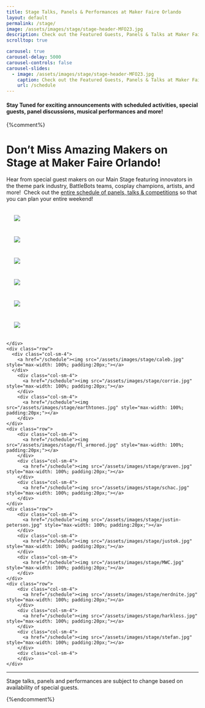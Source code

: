 ```yaml
---
title: Stage Talks, Panels & Performances at Maker Faire Orlando
layout: default
permalink: /stage/
image: /assets/images/stage/stage-header-MFO23.jpg
description: Check out the Featured Guests, Panels & Talks at Maker Faire Orlando!
scrolltop: true

carousel: true
carousel-delay: 5000
carousel-controls: false
carousel-slides:
  - image: /assets/images/stage/stage-header-MFO23.jpg
    caption: Check out the Featured Guests, Panels & Talks at Maker Faire Orlando!
    url: /schedule
---
```


#### Stay Tuned for exciting announcements with scheduled activities, special guests, panel discussions, musical performances and more!

{%comment%}
# Don’t Miss Amazing Makers on Stage at Maker Faire Orlando!

Hear from special guest makers on our Main Stage featuring innovators in the theme park industry, BattleBots teams, cosplay champions, artists, and more!  Check out the [entire schedule of panels, talks & competitions](/schedule) so that you can plan your entire weekend!


<div class="container" style="width=100%">
    <div class="row">
        <div class="col-sm-4">
          <a href="/schedule"><img src="/assets/images/stage/allison.jpg" style="max-width: 100%; padding:20px;"></a>
        </div>
        <div class="col-sm-4">
          <a href="/schedule"><img src="/assets/images/stage/anna.jpg" style="max-width: 100%; padding:20px;"></a>
        </div>
        <div class="col-sm-4">
          <a href="/schedule"><img src="/assets/images/stage/atmaker.jpg" style="max-width: 100%; padding:20px;"></a>
        </div>
    </div>
    <div class="row">
      <div class="col-sm-4">
        <a href="/schedule"><img src="/assets/images/stage/battlebots.jpg" style="max-width: 100%; padding:20px;"></a>
      </div>
        <div class="col-sm-4">
          <a href="/schedule"><img src="/assets/images/stage/butler.jpg" style="max-width: 100%; padding:20px;"></a>
        </div>
        <div class="col-sm-4">
          <a href="/schedule"><img src="/assets/images/stage/miga.jpg" style="max-width: 100%; padding:20px;"></a>
        </div>

    </div>
    <div class="row">
      <div class="col-sm-4">
        <a href="/schedule"><img src="/assets/images/stage/caleb.jpg" style="max-width: 100%; padding:20px;"></a>
      </div>
        <div class="col-sm-4">
          <a href="/schedule"><img src="/assets/images/stage/corrie.jpg" style="max-width: 100%; padding:20px;"></a>
        </div>
        <div class="col-sm-4">
          <a href="/schedule"><img src="/assets/images/stage/earthtones.jpg" style="max-width: 100%; padding:20px;"></a>
        </div>
    </div>
    <div class="row">
        <div class="col-sm-4">
          <a href="/schedule"><img src="/assets/images/stage/fl_armored.jpg" style="max-width: 100%; padding:20px;"></a>
        </div>
        <div class="col-sm-4">
          <a href="/schedule"><img src="/assets/images/stage/graven.jpg" style="max-width: 100%; padding:20px;"></a>
        </div>
        <div class="col-sm-4">
          <a href="/schedule"><img src="/assets/images/stage/schac.jpg" style="max-width: 100%; padding:20px;"></a>
        </div>
    </div>
    <div class="row">
        <div class="col-sm-4">
          <a href="/schedule"><img src="/assets/images/stage/justin-peterson.jpg" style="max-width: 100%; padding:20px;"></a>
        </div>
        <div class="col-sm-4">
          <a href="/schedule"><img src="/assets/images/stage/justok.jpg" style="max-width: 100%; padding:20px;"></a>
        </div>
        <div class="col-sm-4">
          <a href="/schedule"><img src="/assets/images/stage/MWC.jpg" style="max-width: 100%; padding:20px;"></a>
        </div>
    </div>
    <div class="row">
        <div class="col-sm-4">
          <a href="/schedule"><img src="/assets/images/stage/nerdnite.jpg" style="max-width: 100%; padding:20px;"></a>
        </div>
        <div class="col-sm-4">
          <a href="/schedule"><img src="/assets/images/stage/harkless.jpg" style="max-width: 100%; padding:20px;"></a>
        </div>
        <div class="col-sm-4">
          <a href="/schedule"><img src="/assets/images/stage/stefan.jpg" style="max-width: 100%; padding:20px;"></a>
        </div>
        <div class="col-sm-4">
        </div>
    </div>
</div>

---

Stage talks, panels and performances are subject to change based on availability of special guests.

{%endcomment%}